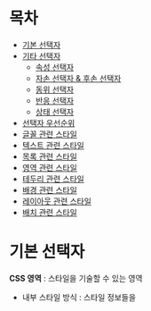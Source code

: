 # 목차

- [기본 선택자](#기본-선택자)
- [기타 선택자](#기타-선택자)
    - [속성 선택자](#속성-선택자)
    - [자손 선택자 & 후손 선택자](#자손-선택자--후손-선택자)
    - [동위 선택자](#동위-선택자)
    - [반응 선택자](#반응-선택자)
    - [상태 선택자](#상태-선택자)
- [선택자 우선순위](#선택자-우선순위)
- [글꼴 관련 스타일](#글꼴-관련-스타일)
- [텍스트 관련 스타일](#텍스트-관련-스타일)
- [목록 관련 스타일](#목록-관련-스타일)
- [영역 관련 스타일](#영역-관련-스타일)
- [테두리 관련 스타일](#테두리-관련-스타일)
- [배경 관련 스타일](#배경-관련-스타일)
- [레이아웃 관련 스타일](#레이아웃-관련-스타일)
- [배치 관련 스타일](#배치-관련-스타일)

# 기본 선택자

**CSS 영역** : 스타일을 기술할 수 있는 영역
- 내부 스타일 방식 : 스타일 정보들을 <style> 태그 내에 기입하는 방식
- 인라인 스타일 방식 : 요소 내에 style 속성을 이용해 직접 기입하는 방식
- 외부 스타일 방식 : 스타일 정보를 기술하는 .css 외부문서를 만들고, link 태그로 연결하는 방식

**선택자**

특정 HTML 요소를 선택하고자 할 때 사용하는 기능

→ 해당 요소를 선택해 원하는 "스타일"과 "기능"을 적용

|선택자|기능|
|---|---|
|전체 선택자 *|HTML 문서 상의 모든 요소 선택|
|태그 선택자 태그명|HTML 문서 상의 해당 태그 선택|
|아이디 선택자 #아이디명|HTML 문서 상의 고유 id값 하나 선택|
|클래스 선택자 .클래스명|HTML 문서 상의 여러 클래스값 선택|
*모든 태그내에 공통 사용가능한 속성 : id, class

# 기타 선택자

## 속성 선택자

선택하고자 하는 요소 내의 속성을 선택하는 방법

선택자 뒤에 []를 이용해 속성과 속성값을 제시하며 선택

|선택자|기능|
|---|---|
|선택자[속성=속성값]|"일치"하는 요소|
|선택자[속성~=속성값]|"일치" 하거나 "포함"하는 요소 (키워드 불가능, 공백으로 구분)|
|선택자[속성\|=속성값]|"일치" 하거나 "-으로 시작"하는 요소|
|선택자[속성^=속성값]|"시작" 하는 요소|
|선택자[속성$=속성값]|"끝" 나는 요소|
|선택자[속성*=속성값]|"포함" 하는 요소|

## 자손 선택자 & 후손 선택자

- 자손 : 바로 하위 요소들
- 후손 : 하위 요소들 전부

*즉, **자손조차도 후손**

```html
<div id="test1">
    <h4>div의 자손이면서 후손입니다.</h4>
    <h4>div의 자손이면서 후손입니다.</h4>

    <ul>div의 자손이면서 후손입니다.
        <li>ul의 자손이면서 div의 후손입니다.</li>
        <li>ul의 자손이면서 div의 후손입니다.</li>
    </ul>
</div>
```

|선택자|기능|
|---|---|
|자손 선택자 a>b|a요소의 자손 중 b요소들 선택|
|후손 선택자 a b|a요소의 후손 중 b요소들 선택|

## 동위 선택자

동위관계(같은레벨)에 있는 뒤에 위치한 특정 요소를 선택

|선택자|기능|
|---|---|
|동위관계 단일 선택 a+b|a요소 바로 뒤의 b요소 하나 선택|
|동위관계 전체 선택 a~b|a요소 바로 뒤의 b요소 모두 선택|

## 반응 선택자

사용자의 움직임에 따라 선택되는 선택자

|선택자|기능|
|---|---|
|클릭 선택자 :active|해당 요소가 클릭되었을 경우 스타일 부여|
|호버 선택자 :hover|해당 요소에 마우스가 올라가는 경우 스타일 부여|

## 상태 선택자

요소의 상태에 따라 선택되는 선택자

|선택자|기능|
|---|---|
|체크선택자 :checked|체크된 상태의 요소 선택|
|초점선택자 :focus|초점이 맞춰진 input 요소 선택|
|활성선택자 :enabled|활성화 되어 있는 요소 선택|
|비활성선택자 :disabled|비활성화 되어 있는 요소 선택|

# 선택자 우선순위

기본적으로 CSS는 위에서부터 아래로 적용

태그 선택자 → 클래스 선택자 → 아이디 선택자 → 인라인 스타일 방식 → !important(가장 강력하긴 하나, 권장x)

# 글꼴 관련 스타일

|속성|기능|
|---|---|
|font-family|글꼴 지정|
|font-size|글꼴 크기|
|font-weight|글꼴 굵기|
|font-style|글꼴 기울임|
|font-variant|영문 텍스트 문구를 작은 대문자로 변경|

```html
#ff1{font-family: 궁서체;}
#ff2{font-family: 고딕체;}
#ff3{font-family: 티몬체, 궁서체;}

<p id="ff1">글꼴 테스트1</p>
<p id="ff2">글꼴 테스트2</p>
<p id="ff3">글꼴 테스트3</p>
```
*font-family: 글꼴1, 글꼴2, ... → 없는 글꼴 제시할 경우 다음 글꼴 적용

![image](https://github.com/NanoKim/TIL/assets/151509995/0c9797bd-726d-48f5-993f-0321246700f1)

```html
#fs1{font-size: 35px;}
#fs2{font-size: 2.5em;}
#fs3{font-size: 150%;}

<ul>
    <li id="fs1">고정크기 px 테스트</li>
    <li id="fs2">가변크기 em 테스트</li>
    <li id="fs3">가변크기 % 테스트</li>
</ul>
```

![image](https://github.com/NanoKim/TIL/assets/151509995/b331ce90-0dfc-458f-afb7-52d2833fde7f)

```html
#fw1{font-weight: bold;}
#fw2{font-weight: 900;} /*bolder*/
#fw3{font-weight: 100;} /*lighter*/

<ul>
    <li>원래 굵기</li>
    <li id="fw1">굵은 글꼴로 변경</li>
    <li id="fw2">원래 굵기보다 더 굵게</li>
    <li id="fw3">원래 굵기보다 더 가늘게</li>
</ul>
```

![image](https://github.com/NanoKim/TIL/assets/151509995/a7ea1457-ebe2-4ab8-8d86-40c18c800038)

# 텍스트 관련 스타일

|속성|기능|
|---|---|
|color|텍스트 색상 지정|
|text-decoration|텍스트 줄 긋거나 제거|
|text-transform|영문 텍스트의 대소문자 변환|
|text-shadow|텍스트에 그림자 효과|
|text-align|텍스트 정렬|
|line-height|줄 간격 조절|

```html
#td1{text-decoration: underline;}
#td2{text-decoration: line-through;}
#td3{text-decoration: overline;}

<ul>
    <li id="td1">텍스트 영역 아래 줄 긋기</li> <br>
    <li id="td2">텍스트 영역 중간에 줄 긋기</li> <br>
    <li id="td3">텍스트 영역 위에 줄 긋기</li> <br>
</ul>
```

![image](https://github.com/NanoKim/TIL/assets/151509995/93a66c32-bd71-4dec-b700-f846ddcbbb92)

```html
#ts1{
    color: orangered;
    text-shadow: 5px 5px; /* 번짐정도 생략시 기본적으로 선명한 그림자, 색상 생략시 글자색깔 */
    text-shadow: +5px -5px 5px green;
}

#ts2{
    color: white;
    text-shadow: 0px 0px 10px yellowgreen;
}

#ts3{
    text-shadow: 0px 0px 4px gray, 0px -5px 4px yellow
    , 0px -10px 8px orange, 0px -15px 15px orangered, 0px -22px 20px red;
}

<div>
    <span class="shadow" id="ts1">HTML</span> <br><br><br>
    <span class="shadow" id="ts2">HTML</span> <br><br><br>
    <span class="shadow" id="ts3">HTML</span> <br><br><br>
</div>
```

![image](https://github.com/NanoKim/TIL/assets/151509995/2b00139c-278d-45c7-b17d-88c3cae86a6d)

# 목록 관련 스타일

|속성|기능|
|---|---|
|list-style-type|불릿기호 변경|
|list-style-image|불릿기호 이미지 적용|
|list-style-position|불릿기호 위치 조정|

# 영역 관련 스타일

요소 영역 = content(내용물) + padding(여백) + border(테두리)
![image](https://github.com/NanoKim/TIL/assets/151509995/e5873047-0fcf-4c78-b16c-caa0ea519a9f)

**padding**

내용물 영역(content)과 테두리 영역(border) 사이의 거리(여백)를 조절하는 스타일 속성
```html
#test1{
    padding: 100px;
}

#test2{
    padding-top: 100px;
    padding-right: 20px;
    padding-bottom: 30px;
    padding-left: 10px;
}

#test3{
    padding: 100px 20px 30px 10px; /* 위 아래 오른쪽 아래 (시계방향) */
    padding: 50px 30px; /* 위아래 좌우 */
}

<div class="test" id="test1">컨텐츠영역</div>
<div class="test" id="test2">컨텐츠영역</div>
<div class="test" id="test3">컨텐츠영역</div>
```

![image](https://github.com/NanoKim/TIL/assets/151509995/6a615a24-f560-4c23-856e-ec8dbdc13363)

**margin**

타 요소들 간의 간격을 조정할 때 사용

```html
#test4{
    margin: 50px; /* 사방으로 50px */
}

#test5{
    margin-top: 100px;
    margin-left: 30px;
}

#test6{
    margin: auto; /* 좌우기준 가운데 배치 */
}

<div class="test" id="test4">컨텐츠영역</div><br>
<div class="test" id="test5">컨텐츠영역</div><br>
<div class="test" id="test6">컨텐츠영역</div><br>
```

![image](https://github.com/NanoKim/TIL/assets/151509995/6d85f3a1-0b74-4c20-b9f9-b86b43c106ec)

*h3과 p처럼 기본 마진이 있는 태그들이 존재

# 테두리 관련 스타일

|속성|기능|
|---|---|
|border[-위치]-style|테두리 스타일|
|border[-위치]-width|테두리 두께|
|border[-위치]-color|테두리 색상|
|border[-상하위치, 좌우위치]-radius|테두리 라운딩|
|box-shadow|박스에 그림자 효과|

# 배경 관련 스타일

|속성|기능|
|---|---|
|background-color|배경색 지정|
|background-clip|배경 적용 범위 지정|
|background-image:url("img경로")|이미지 배경|
|background-repeat|이미지 배경 반복|
|background-size|배경 사이즈 지정|
|background-position|배경 위치 지정|
|background-attachment|배경 고정\|스크롤 지정|

# 레이아웃 관련 스타일

**블럭요소** : 한 줄로 영역을 차지하는 요소 / 줄바꿈 발생(div, p, pre, h)

**인라인요소** : content 부분만 영역을 차지하는 요소 / 옆으로 배치(span, label, input, img, 글자관련태그들)

* 요소 영역 = content 영역 + padding 영역(안쪽 여백) + border 영역
  요소 바깥쪽 영역 == margin 영역 (바깥쪽 간격)

**width, height**

기본적으로는 내용을 차지하는 content 영역의 가로, 세로 길이를 조절하는 스타일 속성

**display**

화면 배치 방법 변경
```html
display : inline|block|inline-block;
```

**display : inline**
```html
.display-test{
    border: 1px solid black;
    width: 150px;
    height: 150px;
}

.inline{display: inline;} /* 이 순간, 위에서 지정한 가로 150px 세로 150px 지정이 무시 */

<div class="display-test inline red">첫번째</div>
<div class="display-test inline yellow">두번째</div>
<div class="display-test inline pink">세번째</div>
<div class="display-test inline green">네번째</div>
<div class="display-test inline purple">다섯번째</div>
```
![image](https://github.com/NanoKim/TIL/assets/151509995/711333cd-42ef-409e-af71-7ac70f5feefd)

**inline 하게되면 width와 height 스타일 속성은 적용되지 않음**

**display : inline-block**
```html
.inline-block{display: inline-block;}

<div class="display-test inline-block red">첫번째</div>
<div class="display-test inline-block yellow">두번째</div>
<div class="display-test inline-block pink">세번째</div>
<div class="display-test inline-block green">네번째</div>
<div class="display-test inline-block purple">다섯번째</div>
```
![image](https://github.com/NanoKim/TIL/assets/151509995/e3dcd27d-9d23-4ee4-8ea0-989c0972fd39)

**display : block**
```html
.block{display: block;}

<span class="display-test block red">첫번째</span>
<span class="display-test block yellow" >두번째</span>
<span class="display-test block pink">세번째</span>
<span class="display-test block green">네번째</span>
<span class="display-test block purple">다섯번째</span>
```
![image](https://github.com/NanoKim/TIL/assets/151509995/03346726-75e7-48ac-8186-58482423d3b5)

# 배치 관련 스타일

**position : 상대위치(relative)와 절대위치(absolute)**
```html
.outer{position: relative;} /*outer 클래스가 기준이 된다는 뜻*/

#first{
    width: 300px;
    height: 300px;
    background-color: yellow;
}

#second{
    width: 200px;
    height: 200px;
    background-color: yellowgreen;
    position: absolute; /*내가 원하는 위치에 부여하기 위함*/
    top: 50px;
    left: 50px;
    /* position:relative로 세팅한 부모요소로부터 위쪽으로 50, 왼쪽으로 50px 떨어진 위치에 자리 */
}

#third{
    width: 100px;
    height: 100px;
    background-color: red;
    position: absolute;
    top: 100px;
    left: 100px;
}

<div class="outer">
    <div class="positioning" id="first">첫번째 자식</div>
    <div class="positioning" id="second">두번째 자식</div>
    <div class="positioning" id="third">세번째 자식</div>
</div>
```
![image](https://github.com/NanoKim/TIL/assets/151509995/a032c2df-64ab-4262-89fb-19526267e0ab)

**position : 고정위치(fixed)**
```html
position: fixed;

<div class="positioning" id="fixed-area"></div>
```

**z-index : 요소들을 순서대로 위로 쌓는 속성**
```html
.z-test{
    border: 1px solid black;
    width: 150px;
    height: 100px;
    position: absolute; /*내가 원하는 위치에 부여하기 위함*/
}

#z1{
    background-color: yellow;
    top: 100px;
    left: 100px;
    z-index: 99999; /*z-index 를 강조하는 방법(아주 큰 숫자 제시해서 우선순위 강조)*/
}

#z2{
    background-color: green;
    top: 50px;
    left: 50px;
    z-index: 2;
}

#z3{
    background-color: red;
    z-index: 1;
}

<div class="outer">
    <div class="z-test" id="z1">요소1</div>
    <div class="z-test" id="z2">요소2</div>
    <div class="z-test" id="z3">요소3</div>
</div>
```
![image](https://github.com/NanoKim/TIL/assets/151509995/adfdf280-4424-4c62-851e-37fe0a2915d3)

**etc**
- float : 페이지 내의 요소들을 화면으로부터 띄워서 왼쪽 or 오른쪽으로 배치하는 속성 (display:inline과 비슷하지만, float은 띄워지는 것)
- visivility : 특정 요소를 보이거나 보이지 않게 하는 스타일 속성
- visibility : hidden 은 공간을 차지하지만, display:non은 공간마저도 사라지게
    - 회원가입할 때, 정보를 전부 입력하기 전에는 안 보이지만, 다 입력하면 보이게 할 때
    - 아이디랑 비밀번호만 입력하면 회원가입 될 것 처럼 해 놓고, 비밀번호 입력하고 나면 비번확인 띄게 할 때 등 사용
